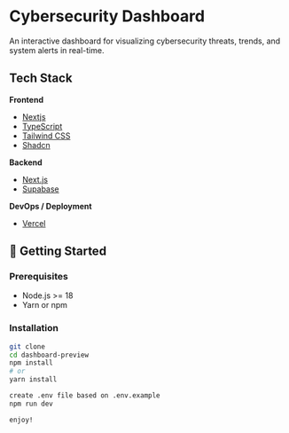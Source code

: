 # Cybersecurity Dashboard

An interactive dashboard for visualizing cybersecurity threats, trends, and system alerts in real-time.

## Tech Stack

**Frontend**

- [Nextjs](https://nextjs.org/)
- [TypeScript](https://www.typescriptlang.org/)
- [Tailwind CSS](https://tailwindcss.com/)
- [Shadcn](https://ui.shadcn.com/)

**Backend**

- [Next.js](https://nextjs.org/)
- [Supabase](https://supabase.com/)

**DevOps / Deployment**

- [Vercel](https://vercel.com/)

## 🚀 Getting Started

### Prerequisites

- Node.js >= 18
- Yarn or npm

### Installation

```bash
git clone
cd dashboard-preview
npm install
# or
yarn install

create .env file based on .env.example
npm run dev

enjoy!
```
